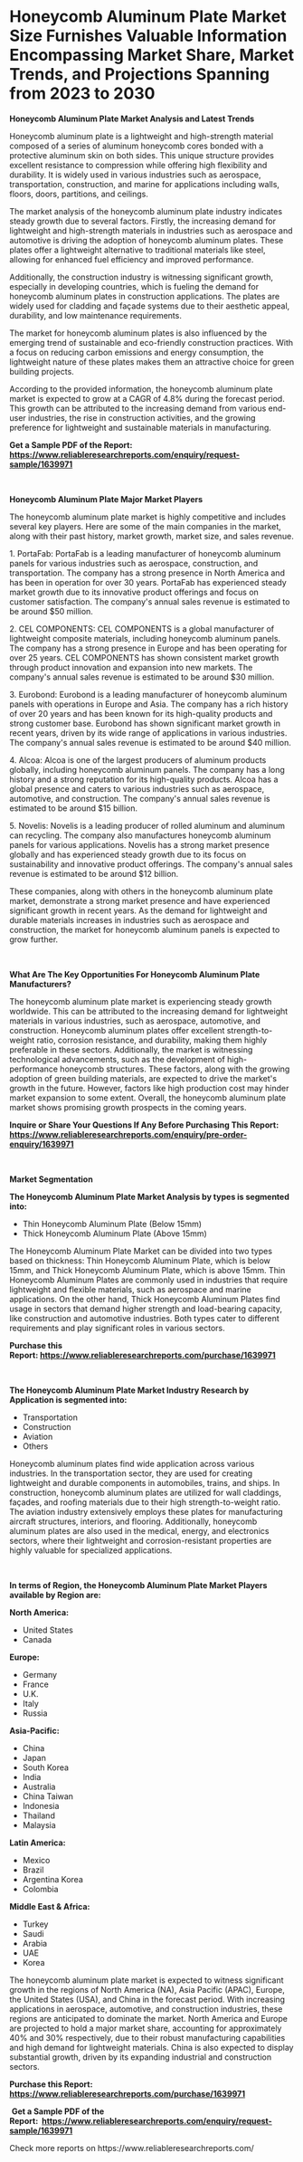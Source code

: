 <p><h1>Honeycomb Aluminum Plate Market Size Furnishes Valuable Information Encompassing Market Share, Market Trends, and Projections Spanning from 2023 to 2030</h1></p><p><strong>Honeycomb Aluminum Plate Market Analysis and Latest Trends</strong></p>
<p><p>Honeycomb aluminum plate is a lightweight and high-strength material composed of a series of aluminum honeycomb cores bonded with a protective aluminum skin on both sides. This unique structure provides excellent resistance to compression while offering high flexibility and durability. It is widely used in various industries such as aerospace, transportation, construction, and marine for applications including walls, floors, doors, partitions, and ceilings.</p><p>The market analysis of the honeycomb aluminum plate industry indicates steady growth due to several factors. Firstly, the increasing demand for lightweight and high-strength materials in industries such as aerospace and automotive is driving the adoption of honeycomb aluminum plates. These plates offer a lightweight alternative to traditional materials like steel, allowing for enhanced fuel efficiency and improved performance.</p><p>Additionally, the construction industry is witnessing significant growth, especially in developing countries, which is fueling the demand for honeycomb aluminum plates in construction applications. The plates are widely used for cladding and façade systems due to their aesthetic appeal, durability, and low maintenance requirements.</p><p>The market for honeycomb aluminum plates is also influenced by the emerging trend of sustainable and eco-friendly construction practices. With a focus on reducing carbon emissions and energy consumption, the lightweight nature of these plates makes them an attractive choice for green building projects.</p><p>According to the provided information, the honeycomb aluminum plate market is expected to grow at a CAGR of 4.8% during the forecast period. This growth can be attributed to the increasing demand from various end-user industries, the rise in construction activities, and the growing preference for lightweight and sustainable materials in manufacturing.</p></p>
<p><strong>Get a Sample PDF of the Report:&nbsp; <a href="https://www.reliableresearchreports.com/enquiry/request-sample/1639971">https://www.reliableresearchreports.com/enquiry/request-sample/1639971</a></strong></p>
<p>&nbsp;</p>
<p><strong>Honeycomb Aluminum Plate Major Market Players</strong></p>
<p><p>The honeycomb aluminum plate market is highly competitive and includes several key players. Here are some of the main companies in the market, along with their past history, market growth, market size, and sales revenue.</p><p>1. PortaFab: PortaFab is a leading manufacturer of honeycomb aluminum panels for various industries such as aerospace, construction, and transportation. The company has a strong presence in North America and has been in operation for over 30 years. PortaFab has experienced steady market growth due to its innovative product offerings and focus on customer satisfaction. The company's annual sales revenue is estimated to be around $50 million.</p><p>2. CEL COMPONENTS: CEL COMPONENTS is a global manufacturer of lightweight composite materials, including honeycomb aluminum panels. The company has a strong presence in Europe and has been operating for over 25 years. CEL COMPONENTS has shown consistent market growth through product innovation and expansion into new markets. The company's annual sales revenue is estimated to be around $30 million.</p><p>3. Eurobond: Eurobond is a leading manufacturer of honeycomb aluminum panels with operations in Europe and Asia. The company has a rich history of over 20 years and has been known for its high-quality products and strong customer base. Eurobond has shown significant market growth in recent years, driven by its wide range of applications in various industries. The company's annual sales revenue is estimated to be around $40 million.</p><p>4. Alcoa: Alcoa is one of the largest producers of aluminum products globally, including honeycomb aluminum panels. The company has a long history and a strong reputation for its high-quality products. Alcoa has a global presence and caters to various industries such as aerospace, automotive, and construction. The company's annual sales revenue is estimated to be around $15 billion.</p><p>5. Novelis: Novelis is a leading producer of rolled aluminum and aluminum can recycling. The company also manufactures honeycomb aluminum panels for various applications. Novelis has a strong market presence globally and has experienced steady growth due to its focus on sustainability and innovative product offerings. The company's annual sales revenue is estimated to be around $12 billion.</p><p>These companies, along with others in the honeycomb aluminum plate market, demonstrate a strong market presence and have experienced significant growth in recent years. As the demand for lightweight and durable materials increases in industries such as aerospace and construction, the market for honeycomb aluminum panels is expected to grow further.</p></p>
<p>&nbsp;</p>
<p><strong>What Are The Key Opportunities For Honeycomb Aluminum Plate Manufacturers?</strong></p>
<p><p>The honeycomb aluminum plate market is experiencing steady growth worldwide. This can be attributed to the increasing demand for lightweight materials in various industries, such as aerospace, automotive, and construction. Honeycomb aluminum plates offer excellent strength-to-weight ratio, corrosion resistance, and durability, making them highly preferable in these sectors. Additionally, the market is witnessing technological advancements, such as the development of high-performance honeycomb structures. These factors, along with the growing adoption of green building materials, are expected to drive the market's growth in the future. However, factors like high production cost may hinder market expansion to some extent. Overall, the honeycomb aluminum plate market shows promising growth prospects in the coming years.</p></p>
<p><strong>Inquire or Share Your Questions If Any Before Purchasing This Report: <a href="https://www.reliableresearchreports.com/enquiry/pre-order-enquiry/1639971">https://www.reliableresearchreports.com/enquiry/pre-order-enquiry/1639971</a></strong></p>
<p>&nbsp;</p>
<p><strong>Market Segmentation</strong></p>
<p><strong>The Honeycomb Aluminum Plate Market Analysis by types is segmented into:</strong></p>
<p><ul><li>Thin Honeycomb Aluminum Plate (Below 15mm)</li><li>Thick Honeycomb Aluminum Plate (Above 15mm)</li></ul></p>
<p><p>The Honeycomb Aluminum Plate Market can be divided into two types based on thickness: Thin Honeycomb Aluminum Plate, which is below 15mm, and Thick Honeycomb Aluminum Plate, which is above 15mm. Thin Honeycomb Aluminum Plates are commonly used in industries that require lightweight and flexible materials, such as aerospace and marine applications. On the other hand, Thick Honeycomb Aluminum Plates find usage in sectors that demand higher strength and load-bearing capacity, like construction and automotive industries. Both types cater to different requirements and play significant roles in various sectors.</p></p>
<p><strong>Purchase this Report:&nbsp;<a href="https://www.reliableresearchreports.com/purchase/1639971">https://www.reliableresearchreports.com/purchase/1639971</a></strong></p>
<p>&nbsp;</p>
<p><strong>The Honeycomb Aluminum Plate Market Industry Research by Application is segmented into:</strong></p>
<p><ul><li>Transportation</li><li>Construction</li><li>Aviation</li><li>Others</li></ul></p>
<p><p>Honeycomb aluminum plates find wide application across various industries. In the transportation sector, they are used for creating lightweight and durable components in automobiles, trains, and ships. In construction, honeycomb aluminum plates are utilized for wall claddings, façades, and roofing materials due to their high strength-to-weight ratio. The aviation industry extensively employs these plates for manufacturing aircraft structures, interiors, and flooring. Additionally, honeycomb aluminum plates are also used in the medical, energy, and electronics sectors, where their lightweight and corrosion-resistant properties are highly valuable for specialized applications.</p></p>
<p>&nbsp;</p>
<p><strong>In terms of Region, the Honeycomb Aluminum Plate Market Players available by Region are:</strong></p>
<p>
    <p> <strong> North America: </strong>
        <ul>
            <li>United States</li>
            <li>Canada</li>
        </ul>
        </p> 
    <p> <strong> Europe: </strong>
        <ul>
            <li>Germany</li>
            <li>France</li>
            <li>U.K.</li>
            <li>Italy</li>
            <li>Russia</li>
        </ul>
        </p> 
    <p> <strong> Asia-Pacific: </strong>
        <ul>
            <li>China</li>
            <li>Japan</li>
            <li>South Korea</li>
            <li>India</li>
            <li>Australia</li>
            <li>China Taiwan</li>
            <li>Indonesia</li>
            <li>Thailand</li>
            <li>Malaysia</li>
        </ul>
        </p> 
    <p> <strong> Latin America: </strong>
        <ul>
            <li>Mexico</li>
            <li>Brazil</li>
            <li>Argentina Korea</li>
            <li>Colombia</li>
        </ul>
        </p> 
    <p> <strong> Middle East & Africa: </strong>
        <ul>
            <li>Turkey</li>
            <li>Saudi</li>
            <li>Arabia</li>
            <li>UAE</li>
            <li>Korea</li>
        </ul>
    </p>
    </p>
<p><p>The honeycomb aluminum plate market is expected to witness significant growth in the regions of North America (NA), Asia Pacific (APAC), Europe, the United States (USA), and China in the forecast period. With increasing applications in aerospace, automotive, and construction industries, these regions are anticipated to dominate the market. North America and Europe are projected to hold a major market share, accounting for approximately 40% and 30% respectively, due to their robust manufacturing capabilities and high demand for lightweight materials. China is also expected to display substantial growth, driven by its expanding industrial and construction sectors.</p></p>
<p><strong>Purchase this Report: <a href="https://www.reliableresearchreports.com/purchase/1639971">https://www.reliableresearchreports.com/purchase/1639971</a></strong></p>
<p>&nbsp;<strong>Get a Sample PDF of the Report:&nbsp;&nbsp;<a href="https://www.reliableresearchreports.com/enquiry/request-sample/1639971">https://www.reliableresearchreports.com/enquiry/request-sample/1639971</a></strong></p>
<p><strong></strong></p>
<p>Check more reports on https://www.reliableresearchreports.com/</p>